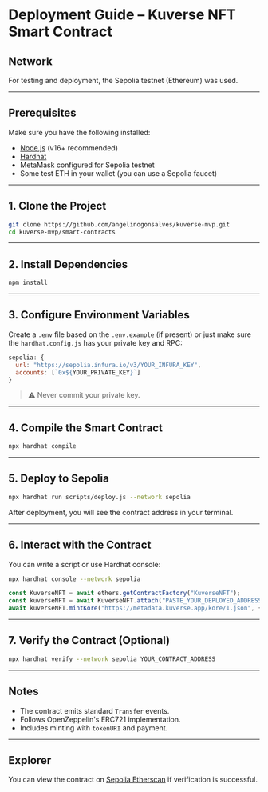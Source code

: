 # Deployment Guide – Kuverse NFT Smart Contract

## Network

For testing and deployment, the Sepolia testnet (Ethereum) was used.

---

## Prerequisites

Make sure you have the following installed:

- [Node.js](https://nodejs.org/) (v16+ recommended)
- [Hardhat](https://hardhat.org/)
- MetaMask configured for Sepolia testnet
- Some test ETH in your wallet (you can use a Sepolia faucet)

---

## 1. Clone the Project

```bash
git clone https://github.com/angelinogonsalves/kuverse-mvp.git
cd kuverse-mvp/smart-contracts
```

---

## 2. Install Dependencies

```bash
npm install
```

---

## 3. Configure Environment Variables

Create a `.env` file based on the `.env.example` (if present) or just make sure the `hardhat.config.js` has your private key and RPC:

```js
sepolia: {
  url: "https://sepolia.infura.io/v3/YOUR_INFURA_KEY",
  accounts: [`0x${YOUR_PRIVATE_KEY}`]
}
```

> ⚠️ Never commit your private key.

---

## 4. Compile the Smart Contract

```bash
npx hardhat compile
```

---

## 5. Deploy to Sepolia

```bash
npx hardhat run scripts/deploy.js --network sepolia
```

After deployment, you will see the contract address in your terminal.

---

## 6. Interact with the Contract

You can write a script or use Hardhat console:

```bash
npx hardhat console --network sepolia
```

```js
const KuverseNFT = await ethers.getContractFactory("KuverseNFT");
const kuverseNFT = await KuverseNFT.attach("PASTE_YOUR_DEPLOYED_ADDRESS");
await kuverseNFT.mintKore("https://metadata.kuverse.app/kore/1.json", { value: ethers.utils.parseEther("0.01") });
```

---

## 7. Verify the Contract (Optional)

```bash
npx hardhat verify --network sepolia YOUR_CONTRACT_ADDRESS
```

---

## Notes

- The contract emits standard `Transfer` events.
- Follows OpenZeppelin's ERC721 implementation.
- Includes minting with `tokenURI` and payment.

---

## Explorer

You can view the contract on [Sepolia Etherscan](https://sepolia.etherscan.io/) if verification is successful.